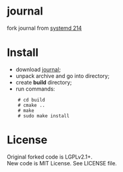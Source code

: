 # journal
fork journal from [systemd 214](https://github.com/vitalikp/systemd)

# Install
 - download [journal](https://github.com/vitalikp/journal/archive/master.tar.gz);
 - unpack archive and go into directory;
 - create **build** directory;
 - run commands:
```
	# cd build
	# cmake ..
	# make
	# sudo make install
```

# License
Original forked code is LGPLv2.1+.<br/>
New code is MIT License. See LICENSE file.
